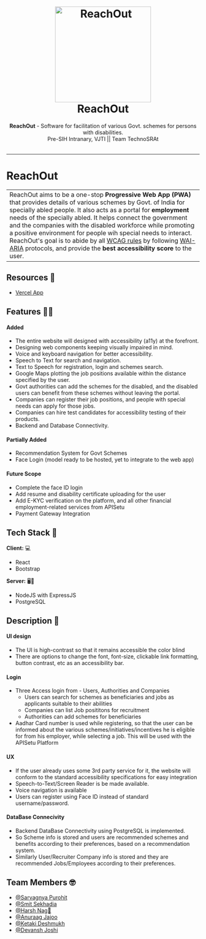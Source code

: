 <h1 align="center">
  <a href="https://github.com/smitsekhadiaa/ReachOut">
    <img src="https://github.com/saRvaGnyA/ReachOut/raw/main/client/src/Logos/Logo2.png" alt="ReachOut" width="250" height="250">
  </a>
  <br>
  ReachOut
</h1>

<div align="center">
   <strong>ReachOut</strong> - Software for facilitation of various Govt. schemes for persons with disabilities. <br>
  Pre-SIH Intranary, VJTI || Team TechnoSRAt <br> <br>
</div>
<hr>

# ReachOut

<table>
  <tr>
    <td>
      ReachOut aims to be a one-stop <strong>Progressive Web App (PWA)</strong> that provides details of various schemes by Govt. of India
      for specially abled people. It also acts as a portal for <strong>employment</strong> needs of the specially abled. It helps connect the government and the  companies with the disabled workforce while promoting a positive environment for people wih special needs to interact.
        ReachOut's goal is to abide by all <a href="https://www.w3.org/WAI/standards-guidelines/wcag/">WCAG rules</a> by following <a href="https://www.w3.org/WAI/standards-guidelines/aria/">WAI-ARIA</a> protocols, and provide the <strong>best accessibility score</strong> to the user.
  </td>
 </tr>
</table>


## Resources 🔨

- [Vercel App](https://reach-out-two.vercel.app/)

## Features :man_technologist:

#### Added
- The entire website will designed with accessibility (a11y) at the forefront.
- Designing web components keeping visually impaired in mind.
- Voice and keyboard navigation for better accessibility.
- Speech to Text for search and navigation.
- Text to Speech for registration, login and schemes search.
- Google Maps plotting the job positions available within the distance specified by the user.
- Govt authorities can add the schemes for the disabled, and the disabled users can benefit from these schemes without leaving the portal. 
- Companies can register their job positions, and people with special needs can apply for those jobs.
- Companies can hire test candidates for accessibility testing of their products.
- Backend and Database Connectivity.

#### Partially Added
- Recommendation System for Govt Schemes
- Face Login (model ready to be hosted, yet to integrate to the web app)

#### Future Scope
- Complete the face ID login
- Add resume and disability certificate uploading for the user
- Add E-KYC verification on the platform, and all other financial employment-related services from APISetu 
- Payment Gateway Integration

## Tech Stack :rocket:

**Client:** :computer:
- React
- Bootstrap

**Server:** :desktop_computer::electric_plug:
- NodeJS with ExpressJS
- PostgreSQL

## Description 	:mag_right:
#### UI design 
- The UI is high-contrast so that it remains accessible the color blind
- There are options to change the font, font-size, clickable link formatting, button contrast, etc as an accessibility bar.

#### Login 
- Three Access login from - Users, Authorities and Companies
    - Users can search for schemes as beneficiaries and jobs as applicants suitable to their abilities
    - Companies can list Job posititons for recruitment
    - Authorities can add schemes for beneficiaries
- Aadhar Card number is used while registering, so that the user can be informed about the various schemes/initiatives/incentives he is eligible for from his employer, while selecting a job. This will be used with the APISetu Platform

#### UX 
- If the user already uses some 3rd party service for it, the website will conform to the standard accessibility specifications for easy integration
- Speech-to-Text/Screen Reader is be made available.
- Voice navigation is available  
- Users can register using Face ID instead of standard username/password.

#### DataBase Connecivity 
- Backend DataBase Connectivity using PostgreSQL is implemented.
- So Scheme info is stored and users are recommended schemes and benefits according to their preferences, based on a recommendation system. 
- Similarly User/Recruiter Company info is stored and they are recommended Jobs/Employees according to their preferences. 

## Team Members :nerd_face:
- [@Sarvagnya Purohit](https://github.com/saRvaGnyA)
- [@Smit Sekhadia](https://github.com/smitsekhadiaa)
- [@Harsh Nag🐍](https://github.com/Jigsaw-23122002)
- [@Anuraag Jajoo](https://github.com/anurgj)
- [@Ketaki Deshmukh](https://github.com/KetakiMDeshmukh)
- [@Devansh Joshi](https://github.com/devdev29)

